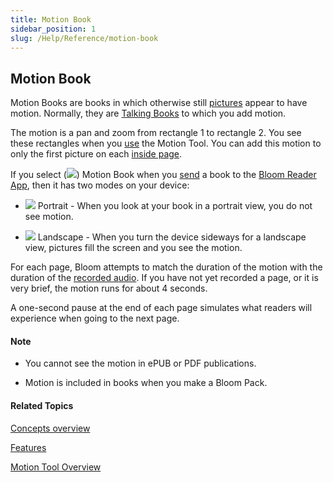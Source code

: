 ```yaml
---
title: Motion Book
sidebar_position: 1
slug: /Help/Reference/motion-book
---
```


## Motion Book

Motion Books are books in which otherwise still [pictures](Picture.md) appear to have motion. Normally, they are [Talking Books](../Tasks/Edit_tasks/Record_Audio/Talking_Book_Tool_overview.md) to which you add motion.

The motion is a pan and zoom from rectangle 1 to rectangle 2. You see these rectangles when you [use](../Tasks/Edit_tasks/Motion_Tool/Using_the_Motion_Tool.md) the Motion Tool. You can add this motion to only the first picture on each [inside page](Inside_pages.md).

If you select (![](/ref-docs-assets/images/CheckedBox.PNG)) Motion Book when you [send](../Tasks/Publish_tasks/Share_your_BloomPUB_file.md) a book to the [Bloom Reader App](Bloom_Reader_App.md), then it has two modes on your device:

-   ![](/ref-docs-assets/images/Tasks/Publish_tasks/Portrait.png) Portrait - When you look at your book in a portrait view, you do not see motion.
    
-   ![](/ref-docs-assets/images/Tasks/Publish_tasks/Landscape.png) Landscape - When you turn the device sideways for a landscape view, pictures fill the screen and you see the motion.
    

For each page, Bloom attempts to match the duration of the motion with the duration of the [recorded audio](../Tasks/Edit_tasks/Record_Audio/Talking_Book_Tool_overview.md). If you have not yet recorded a page, or it is very brief, the motion runs for about 4 seconds.

A one-second pause at the end of each page simulates what readers will experience when going to the next page.

#### Note

-   You cannot see the motion in ePUB or PDF publications.
    
-   Motion is included in books when you make a Bloom Pack.
    

#### Related Topics

[Concepts overview](Concepts_overview.md)

[Features](../Tasks/Publish_tasks/Features.md)

[Motion Tool Overview](../Tasks/Edit_tasks/Motion_Tool/Motion_Tool_overview.md)